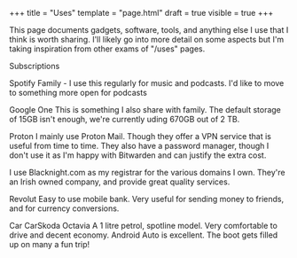 +++
title = "Uses"
template = "page.html"
draft = true
visible = true
+++

This page documents gadgets, software, tools, and anything else I use that I think is worth sharing. I'll likely go into more detail on some aspects but I'm taking inspiration from other exams of "/uses" pages.

Subscriptions

Spotify Family - I use this regularly for music and podcasts. I'd like to move to something more open for podcasts 

Google One This is something I also share with family. 
The default storage of 15GB isn't enough, we're currently uding 670GB out of 2 TB. 

Proton
I mainly use Proton Mail. Though they offer a VPN service that is useful from time to time. They also have a password manager, though I don't use it as I'm happy with Bitwarden and can justify the extra cost. 

I use Blacknight.com as my registrar for the various domains I own. 
They're an Irish owned company, and provide great quality services. 

Revolut
Easy to use mobile bank. Very useful for sending money to friends, and for currency conversions.


Car
CarSkoda
 Octavia 
A 1 litre petrol, spotline model. Very comfortable to drive and decent economy. 
Android Auto is excellent. The boot gets filled up on many a fun trip!
